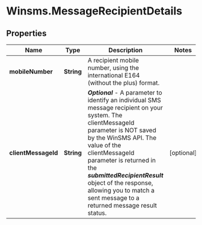 # Winsms.MessageRecipientDetails

## Properties
Name | Type | Description | Notes
------------ | ------------- | ------------- | -------------
**mobileNumber** | **String** | A recipient mobile number, using the international E164 (without the plus) format. | 
**clientMessageId** | **String** | ***Optional*** - A parameter to identify an individual SMS message recipient on your system. The clientMessageId parameter is NOT saved by the WinSMS API.   The value of the clientMessageId parameter is returned in the ***submittedRecipientResult*** object of the response, allowing you to match a sent message to a returned message result status.  | [optional] 


